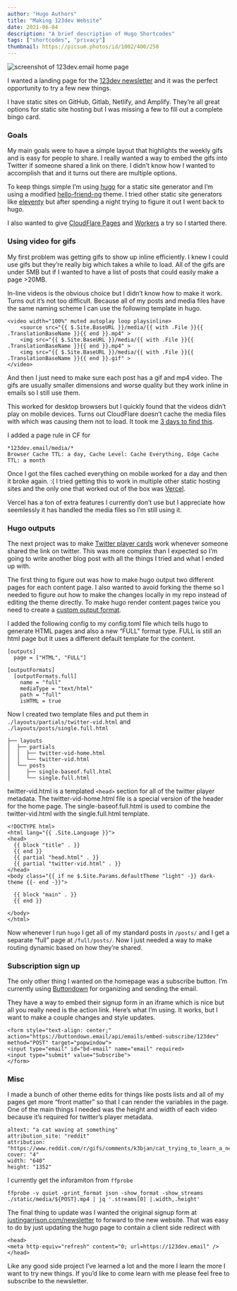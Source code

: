 ```yaml
---
author: "Hugo Authors"
title: "Making 123dev Website"
date: 2021-06-04
description: "A brief description of Hugo Shortcodes"
tags: ["shortcodes", "privacy"]
thumbnail: https://picsum.photos/id/1002/400/250
---
```


![screenshot of 123dev.email home page](https://d33wubrfki0l68.cloudfront.net/c7cea1e4be9fd5c6c8d0be2e1eb39f7952f900ba/45bd6/img/123dev-post-banner.png)

I wanted a landing page for the [123dev newsletter](https://123dev.email/) and it was the perfect opportunity to try a few new things.

I have static sites on GitHub, Gitlab, Netlify, and Amplify. They’re all great options for static site hosting but I was missing a few to fill out a complete bingo card.

### Goals

My main goals were to have a simple layout that highlights the weekly gifs and is easy for people to share. I really wanted a way to embed the gifs into Twitter if someone shared a link on there. I didn’t know how I wanted to accomplish that and it turns out there are multiple options.

To keep things simple I’m using [hugo](https://gohugo.io/) for a static site generator and I’m using a modified [hello-friend-ng](https://github.com/rhazdon/hugo-theme-hello-friend-ng) theme. I tried other static site generators like [eleventy](https://www.11ty.dev/) but after spending a night trying to figure it out I went back to hugo.

I also wanted to give [CloudFlare Pages](https://pages.cloudflare.com/) and [Workers](https://workers.cloudflare.com/) a try so I started there.

### Using video for gifs

My first problem was getting gifs to show up inline efficiently. I knew I could use gifs but they’re really big which takes a while to load. All of the gifs are under 5MB but if I wanted to have a list of posts that could easily make a page >20MB.

In-line videos is the obvious choice but I didn’t know how to make it work. Turns out it’s not too difficult. Because all of my posts and media files have the same naming scheme I can use the following template in hugo.

```
<video width="100%" muted autoplay loop playsinline>
    <source src="{{ $.Site.BaseURL }}/media/{{ with .File }}{{ .TranslationBaseName }}{{ end }}.mp4" >
    <img src="{{ $.Site.BaseURL }}/media/{{ with .File }}{{ .TranslationBaseName }}{{ end }}.mp4" >
    <img src="{{ $.Site.BaseURL }}/media/{{ with .File }}{{ .TranslationBaseName }}{{ end }}.gif" >
</video>
```

And then I just need to make sure each post has a gif and mp4 video. The gifs are usually smaller dimensions and worse quality but they work inline in emails so I still use them.

This worked for desktop browsers but I quickly found that the videos didn’t play on mobile devices. Turns out CloudFlare doesn’t cache the media files with which was causing them not to load. It took me [3 days to find this](https://community.cloudflare.com/t/mp4-wont-load-in-safari-using-cloudflare/10587/24).

I added a page rule in CF for

```
*123dev.email/media/*
Browser Cache TTL: a day, Cache Level: Cache Everything, Edge Cache TTL: a month
```

Once I got the files cached everything on mobile worked for a day and then it broke again. :( I tried getting this to work in multiple other static hosting sites and the only one that worked out of the box was [Vercel](http://vercel.com/).

Vercel has a ton of extra features I currently don’t use but I appreciate how seemlessly it has handled the media files so I’m still using it.

### Hugo outputs

The next project was to make [Twitter player cards](https://developer.twitter.com/en/docs/twitter-for-websites/cards/overview/player-card) work whenever someone shared the link on twitter. This was more complex than I expected so I’m going to write another blog post with all the things I tried and what I ended up with.

The first thing to figure out was how to make hugo output two different pages for each content page. I also wanted to avoid forking the theme so I needed to figure out how to make the changes locally in my repo instead of editing the theme directly. To make hugo render content pages twice you need to create a [custom output format](https://gohugo.io/templates/output-formats/).

I added the following config to my config.toml file which tells hugo to generate HTML pages and also a new “FULL” format type. FULL is still an html page but it uses a different default template for the content.

```
[outputs]
  page = ["HTML", "FULL"]

[outputFormats]
  [outputFormats.full]
    name = "full"
    mediaType = "text/html"
    path = "full"
    isHTML = true
```

Now I created two template files and put them in `./layouts/partials/twitter-vid.html` and `./layouts/posts/single.full.html`

```
├── layouts
│  ├── partials
│  │  ├── twitter-vid-home.html
│  │  └── twitter-vid.html
│  └── posts
│     ├── single-baseof.full.html
│     └── single.full.html
```

twitter-vid.html is a templated `<head>` section for all of the twitter player metadata. The twitter-vid-home.html file is a special version of the header for the home page. The single-baseof.full.html is used to combine the twitter-vid.html with the single.full.html template.

```
<!DOCTYPE html>
<html lang="{{ .Site.Language }}">
<head>
  {{ block "title" . }}
  {{ end }}
  {{ partial "head.html" . }}
  {{ partial "twitter-vid.html" . }}
</head>
<body class="{{ if ne $.Site.Params.defaultTheme "light" -}} dark-theme {{- end -}}">

  {{ block "main" . }}
  {{ end }}

</body>
</html>
```

Now whenever I run `hugo` I get all of my standard posts in `/posts/` and I get a separate “full” page at `/full/posts/`. Now I just needed a way to make routing dynamic based on how they’re shared.

### Subscription sign up

The only other thing I wanted on the homepage was a subscribe button. I’m currently using [Buttondown](https://buttondown.email/) for organizing and sending the email.

They have a way to embed their signup form in an iframe which is nice but all you really need is the action link. Here’s what I’m using. It works, but I want to make a couple changes and style updates.

```
<form style="text-align: center;" action="https://buttondown.email/api/emails/embed-subscribe/123dev" method="POST" target="popwindow">
<input type="email" id="bd-email" name="email" required>
<input type="submit" value="Subscribe">
</form>
```

### Misc

I made a bunch of other theme edits for things like posts lists and all of my pages get more “front matter” so that I can render the variables in the page. One of the main things I needed was the height and width of each video because it’s required for twitter’s player metadata.

```
altext: "a cat waving at something"
attribution_site: "reddit"
attribution: "https://www.reddit.com/r/gifs/comments/k3bjan/cat_trying_to_learn_a_new_tik_tok_dance/"
cover: "4"
width: "640"
height: "1352"
```

I currently get the inforamiton from `ffprobe`

```
ffprobe -v quiet -print_format json -show_format -show_streams ./static/media/${POST}.mp4 | jq '.streams[0] |.width,.height'
```

The final thing to update was I wanted the original signup form at [justingarrison.com/newsletter](https://www.justingarrison.com/blog/2021-06-04-making-123dev-website/justingarrison.com/newsletter) to forward to the new website. That was easy to do by just updating the hugo page to contain a client side redirect with

```
<head> 
<meta http-equiv="refresh" content="0; url=https://123dev.email" />
</head>
```

Like any good side project I’ve learned a lot and the more I learn the more I want to try new things. If you’d like to come learn with me please feel free to subscribe to the newsletter.
